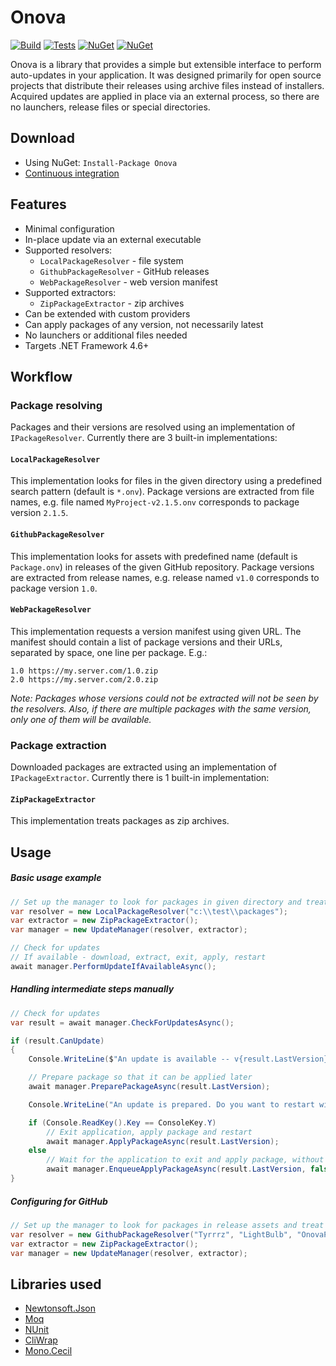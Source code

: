 # Onova

[![Build](https://img.shields.io/appveyor/ci/Tyrrrz/Onova/master.svg)](https://ci.appveyor.com/project/Tyrrrz/Onova)
[![Tests](https://img.shields.io/appveyor/tests/Tyrrrz/Onova/master.svg)](https://ci.appveyor.com/project/Tyrrrz/Onova)
[![NuGet](https://img.shields.io/nuget/v/Onova.svg)](https://nuget.org/packages/Onova)
[![NuGet](https://img.shields.io/nuget/dt/Onova.svg)](https://nuget.org/packages/Onova)

Onova is a library that provides a simple but extensible interface to perform auto-updates in your application. It was designed primarily for open source projects that distribute their releases using archive files instead of installers. Acquired updates are applied in place via an external process, so there are no launchers, release files or special directories.

## Download

- Using NuGet: `Install-Package Onova`
- [Continuous integration](https://ci.appveyor.com/project/Tyrrrz/Onova)

## Features

- Minimal configuration
- In-place update via an external executable
- Supported resolvers:
  - `LocalPackageResolver` - file system
  - `GithubPackageResolver` - GitHub releases
  - `WebPackageResolver` - web version manifest
- Supported extractors:
  - `ZipPackageExtractor` - zip archives
- Can be extended with custom providers
- Can apply packages of any version, not necessarily latest
- No launchers or additional files needed
- Targets .NET Framework 4.6+

## Workflow

### Package resolving

Packages and their versions are resolved using an implementation of `IPackageResolver`. Currently there are 3 built-in implementations:

#### `LocalPackageResolver` 

This implementation looks for files in the given directory using a predefined search pattern (default is `*.onv`). Package versions are extracted from file names, e.g. file named `MyProject-v2.1.5.onv` corresponds to package version `2.1.5`.

#### `GithubPackageResolver`

This implementation looks for assets with predefined name (default is `Package.onv`) in releases of the given GitHub repository. Package versions are extracted from release names, e.g. release named `v1.0` corresponds to package version `1.0`.

#### `WebPackageResolver`

This implementation requests a version manifest using given URL. The manifest should contain a list of package versions and their URLs, separated by space, one line per package. E.g.:
```
1.0 https://my.server.com/1.0.zip
2.0 https://my.server.com/2.0.zip
```

_Note: Packages whose versions could not be extracted will not be seen by the resolvers. Also, if there are multiple packages with the same version, only one of them will be available._

### Package extraction

Downloaded packages are extracted using an implementation of `IPackageExtractor`. Currently there is 1 built-in implementation:

#### `ZipPackageExtractor`

This implementation treats packages as zip archives.

## Usage

##### Basic usage example

```c#
// Set up the manager to look for packages in given directory and treat them as zips
var resolver = new LocalPackageResolver("c:\\test\\packages");
var extractor = new ZipPackageExtractor();
var manager = new UpdateManager(resolver, extractor);

// Check for updates
// If available - download, extract, exit, apply, restart
await manager.PerformUpdateIfAvailableAsync();
```

##### Handling intermediate steps manually

```c#
// Check for updates
var result = await manager.CheckForUpdatesAsync();

if (result.CanUpdate)
{
    Console.WriteLine($"An update is available -- v{result.LastVersion}");

    // Prepare package so that it can be applied later
    await manager.PreparePackageAsync(result.LastVersion);

    Console.WriteLine("An update is prepared. Do you want to restart with the new version? (y/n)");

    if (Console.ReadKey().Key == ConsoleKey.Y)
        // Exit application, apply package and restart
        await manager.ApplyPackageAsync(result.LastVersion);
    else
        // Wait for the application to exit and apply package, without restart
        await manager.EnqueueApplyPackageAsync(result.LastVersion, false);
}
```

##### Configuring for GitHub

```c#
// Set up the manager to look for packages in release assets and treat them as zips
var resolver = new GithubPackageResolver("Tyrrrz", "LightBulb", "OnovaPackage.zip");
var extractor = new ZipPackageExtractor();
var manager = new UpdateManager(resolver, extractor);
```

## Libraries used

- [Newtonsoft.Json](https://github.com/JamesNK/Newtonsoft.Json)
- [Moq](https://github.com/Moq/moq4)
- [NUnit](https://github.com/nunit/nunit)
- [CliWrap](https://github.com/Tyrrrz/CliWrap)
- [Mono.Cecil](https://github.com/jbevain/cecil)